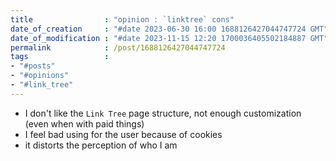 ```yaml
---
title                : "opinion : `linktree` cons"
date_of_creation     : "#date 2023-06-30 16:00 1688126427044747724 GMT"
date_of_modification : "#date 2023-11-15 12:20 1700036405502184887 GMT"
permalink            : /post/1688126427044747724
tags                 :
- "#posts"             
- "#opinions"
- "#link_tree"
---
```


- I don't like the `Link Tree` page structure, not enough customization (even when with paid things)
- I feel bad using for the user because of cookies
- it distorts the perception of who I am
